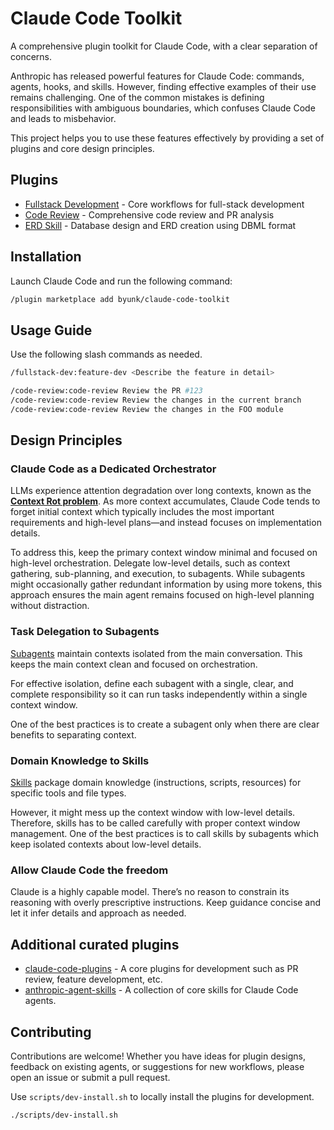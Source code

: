 # Claude Code Toolkit

A comprehensive plugin toolkit for Claude Code, with a clear separation of concerns.

Anthropic has released powerful features for Claude Code: commands, agents, hooks, and skills. However, finding effective examples of their use remains challenging. One of the common mistakes is defining responsibilities with ambiguous boundaries, which confuses Claude Code and leads to misbehavior.

This project helps you to use these features effectively by providing a set of plugins and core design principles.

## Plugins

- [Fullstack Development](./fullstack-dev) - Core workflows for full-stack development
- [Code Review](./code-review) - Comprehensive code review and PR analysis
- [ERD Skill](./erd-skill) - Database design and ERD creation using DBML format

## Installation

Launch Claude Code and run the following command:

```bash
/plugin marketplace add byunk/claude-code-toolkit
```

## Usage Guide

Use the following slash commands as needed.

```bash
/fullstack-dev:feature-dev <Describe the feature in detail>

/code-review:code-review Review the PR #123
/code-review:code-review Review the changes in the current branch
/code-review:code-review Review the changes in the FOO module
```

## Design Principles

### Claude Code as a Dedicated Orchestrator

LLMs experience attention degradation over long contexts, known as the [**Context Rot problem**](https://research.trychroma.com/context-rot). As more context accumulates, Claude Code tends to forget initial context which typically includes the most important requirements and high-level plans—and instead focuses on implementation details.

To address this, keep the primary context window minimal and focused on high-level orchestration. Delegate low-level details, such as context gathering, sub-planning, and execution, to subagents. While subagents might occasionally gather redundant information by using more tokens, this approach ensures the main agent remains focused on high-level planning without distraction.

### Task Delegation to Subagents

[Subagents](https://docs.claude.com/en/docs/claude-code/sub-agents) maintain contexts isolated from the main conversation. This keeps the main context clean and focused on orchestration.

For effective isolation, define each subagent with a single, clear, and complete responsibility so it can run tasks independently within a single context window.

One of the best practices is to create a subagent only when there are clear benefits to separating context.

### Domain Knowledge to Skills

[Skills](https://docs.claude.com/en/docs/claude-code/skills) package domain knowledge (instructions, scripts, resources) for specific tools and file types.

However, it might mess up the context window with low-level details. Therefore, skills has to be called carefully with proper context window management. One of the best practices is to call skills by subagents which keep isolated contexts about low-level details.

### Allow Claude Code the freedom

Claude is a highly capable model. There’s no reason to constrain its reasoning with overly prescriptive instructions. Keep guidance concise and let it infer details and approach as needed.

## Additional curated plugins

- [claude-code-plugins](https://github.com/anthropics/claude-code) - A core plugins for development such as PR review, feature development, etc.
- [anthropic-agent-skills](https://github.com/anthropics/skills) - A collection of core skills for Claude Code agents.

## Contributing

Contributions are welcome! Whether you have ideas for plugin designs, feedback on existing agents, or suggestions for new workflows, please open an issue or submit a pull request.

Use `scripts/dev-install.sh` to locally install the plugins for development.

```bash
./scripts/dev-install.sh
```
